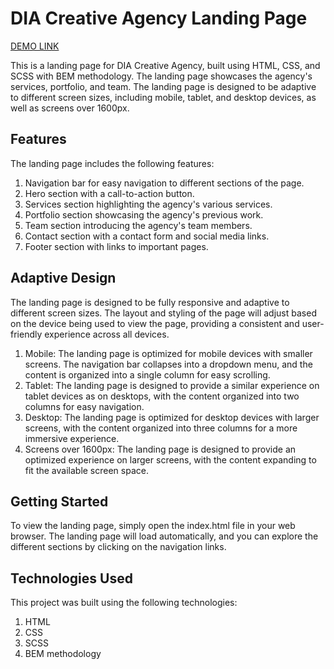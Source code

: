 # DIA Creative Agency Landing Page

[DEMO LINK](https://<your_account>.github.io/<repo_name>/)

This is a landing page for DIA Creative Agency, built using HTML, CSS, and SCSS with BEM methodology. The landing page showcases the agency's services, portfolio, and team. The landing page is designed to be adaptive to different screen sizes, including mobile, tablet, and desktop devices, as well as screens over 1600px.

## Features

The landing page includes the following features:

1. Navigation bar for easy navigation to different sections of the page.
2. Hero section with a call-to-action button.
3. Services section highlighting the agency's various services.
4. Portfolio section showcasing the agency's previous work.
5. Team section introducing the agency's team members.
6. Contact section with a contact form and social media links.
7. Footer section with links to important pages.

## Adaptive Design

The landing page is designed to be fully responsive and adaptive to different screen sizes. The layout and styling of the page will adjust based on the device being used to view the page, providing a consistent and user-friendly experience across all devices.

1. Mobile: The landing page is optimized for mobile devices with smaller screens. The navigation bar collapses into a dropdown menu, and the content is organized into a single column for easy scrolling.
2. Tablet: The landing page is designed to provide a similar experience on tablet devices as on desktops, with the content organized into two columns for easy navigation.
3. Desktop: The landing page is optimized for desktop devices with larger screens, with the content organized into three columns for a more immersive experience.
4. Screens over 1600px: The landing page is designed to provide an optimized experience on larger screens, with the content expanding to fit the available screen space.

## Getting Started

To view the landing page, simply open the index.html file in your web browser. The landing page will load automatically, and you can explore the different sections by clicking on the navigation links.

## Technologies Used
This project was built using the following technologies:

1. HTML
2. CSS
3. SCSS
4. BEM methodology
